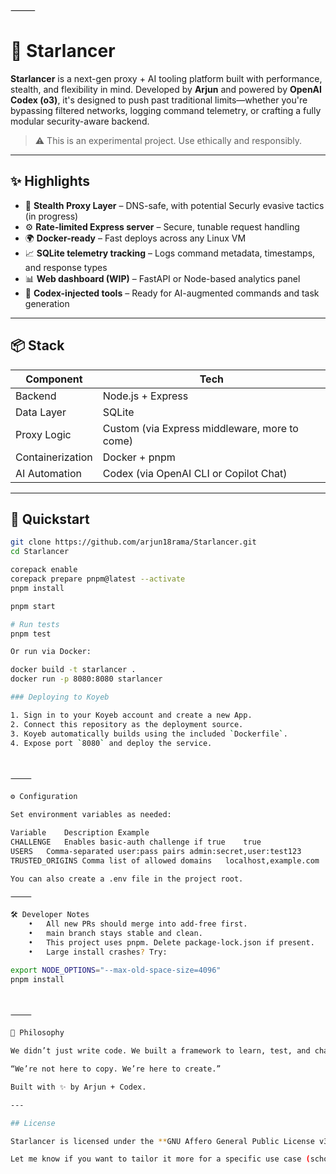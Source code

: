 

⸻


# 🚀 Starlancer

**Starlancer** is a next-gen proxy + AI tooling platform built with performance, stealth, and flexibility in mind. Developed by **Arjun** and powered by **OpenAI Codex (o3)**, it's designed to push past traditional limits—whether you're bypassing filtered networks, logging command telemetry, or crafting a fully modular security-aware backend.

> ⚠️ This is an experimental project. Use ethically and responsibly.

---

## ✨ Highlights

- 🔐 **Stealth Proxy Layer** – DNS-safe, with potential Securly evasive tactics (in progress)
- ⚙️ **Rate-limited Express server** – Secure, tunable request handling
- 🌍 **Docker-ready** – Fast deploys across any Linux VM
- 📈 **SQLite telemetry tracking** – Logs command metadata, timestamps, and response types
- 📊 **Web dashboard (WIP)** – FastAPI or Node-based analytics panel
- 🤖 **Codex-injected tools** – Ready for AI-augmented commands and task generation

---

## 📦 Stack

| Component | Tech |
|----------|------|
| Backend | Node.js + Express |
| Data Layer | SQLite |
| Proxy Logic | Custom (via Express middleware, more to come) |
| Containerization | Docker + pnpm |
| AI Automation | Codex (via OpenAI CLI or Copilot Chat) |

---

## 🚀 Quickstart

```bash
git clone https://github.com/arjun18rama/Starlancer.git
cd Starlancer

corepack enable
corepack prepare pnpm@latest --activate
pnpm install

pnpm start

# Run tests
pnpm test

Or run via Docker:

docker build -t starlancer .
docker run -p 8080:8080 starlancer

### Deploying to Koyeb

1. Sign in to your Koyeb account and create a new App.
2. Connect this repository as the deployment source.
3. Koyeb automatically builds using the included `Dockerfile`.
4. Expose port `8080` and deploy the service.



⸻

⚙️ Configuration

Set environment variables as needed:

Variable	Description	Example
CHALLENGE	Enables basic-auth challenge if true	true
USERS	Comma-separated user:pass pairs	admin:secret,user:test123
TRUSTED_ORIGINS	Comma list of allowed domains	localhost,example.com

You can also create a .env file in the project root.

⸻

🛠 Developer Notes
	•	All new PRs should merge into add-free first.
	•	main branch stays stable and clean.
	•	This project uses pnpm. Delete package-lock.json if present.
	•	Large install crashes? Try:

export NODE_OPTIONS="--max-old-space-size=4096"
pnpm install



⸻

🧠 Philosophy

We didn’t just write code. We built a framework to learn, test, and challenge what’s possible with code + AI agents. Every piece is a deliberate step toward something better—cleaner, smarter, faster.

“We’re not here to copy. We’re here to create.”

Built with ✨ by Arjun + Codex.

---

## License

Starlancer is licensed under the **GNU Affero General Public License v3.0 or later**. See [LICENSE](./LICENSE) for more details.

Let me know if you want to tailor it more for a specific use case (school bypass, AI CLI, etc.), or if you want to add badges, deployment buttons, or links to docs/demo videos.

